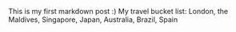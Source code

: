 This is my first markdown post :) 
My travel bucket list: London, the Maldives, Singapore, Japan, Australia, Brazil, Spain